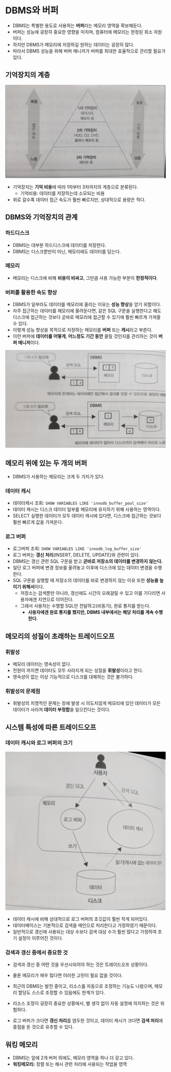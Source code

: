 # DBMS와 버퍼
- DBMS는 특별한 용도로 사용하는 **버퍼**라는 메모리 영역을 확보해둔다.
- 버퍼는 성능에 굉장히 중요한 영향을 미치며, 컴퓨터에 메모리는 한정된 희소 자원이다.
- 하지만 DBMS가 메모리에 저장하길 원하는 데이터는 굉장히 많다.
- 따라서 DBMS 성능을 위해 버퍼 매니저가 버퍼를 최대한 효율적으로 관리할 필요가 있다.

## 기억장치의 계층
![img.png](../images/기억장치_계층.png)
- 기억장치는 **기억 비용**에 따라 1차부터 3차까지의 계층으로 분류된다.
  - 기억비용: 데이터를 저장하는데 소모되는 비용
- 위로 갈수록 데이터 접근 속도가 훨씬 빠르지만, 상대적으로 용량은 적다.

## DBMS와 기억장치의 관계
### 하드디스크
- DBMS는 대부분 하드디스크에 데이터를 저장한다.
- DBMS는 디스크뿐만이 아닌, 메모리에도 데이터를 담는다.

### 메모리
- 메모리는 디스크에 비해 **비용이 비싸고**, 그만큼 사용 가능한 부분이 **한정적이다**.

### 버퍼를 활용한 속도 향상
- DBMS가 일부라도 데이터를 메모리에 올리는 이유는 **성능 향상**을 얻기 위함이다.
- 자주 접근하는 데이터를 메모리에 올려둔다면, 같은 SQL 구문을 실행한다고 해도 디스크에 접근하는 것보다 곧바로 메모리에 접근할 수 있기에 훨씬 빠르게 가져올 수 있다.
- 이렇게 성능 향상을 목적으로 저장하는 메모리를 **버퍼** 또는 **캐시**라고 부른다.
- 이런 버퍼에 **데이터를 어떻게**, **어느정도 기간 동안** 올릴 것인지를 관리하는 것이 **버퍼 매니저**이다.

![img.png](../images/디스크_메모리.png)

## 메모리 위에 있는 두 개의 버퍼
- DBMS가 사용하는 메모리는 크게 두 가지가 있다.

### 데이터 캐시
- 데이터캐시 조회: `SHOW VARIABLES LIKE 'innodb_buffer_pool_size'`
- 데이터 캐시는 디스크 데이터 일부를 메모리에 유지하기 위해 사용하는 영역이다.
- SELECT 실행한 데이터가 모두 데이터 캐시에 있다면, 디스크에 접근하는 것보다 훨씬 빠르게 값을 가져온다.

### 로그 버퍼
- 로그버퍼 조회: `SHOW VARIABLES LIKE 'innodb_log_buffer_size'`
- 로그 버퍼는 **갱신 처리**(INSERT, DELETE, UPDATE)와 관련이 있다.
- DBMS는 갱신 관련 SQL 구문을 받고 **곧바로 저장소의 데이터를 변경하지 않는다.**
- 일단 로그 버퍼에 변경 정보를 올려놓고 이후에 디스크에 있는 데이터 변경을 수행한다.
- SQL 구문을 실행할 때 저장소의 데이터를 바로 변경하지 않는 이유 또한 **성능을 높이기 위해서**이다.
  - 저장소는 검색뿐만 아니라, 갱신에도 시간이 오래걸릴 수 있고 이를 기다리면 사용자에겐 지연으로 이어진다. 
  - 그래서 사용자는 수행할 SQL만 전달하고(비동기), 완료 통지를 받는다.
    - **사용자에겐 완료 통지를 했지만, DBMS 내부에서는 해당 처리를 계속 수행한다.**

## 메모리의 성질이 초래하는 트레이드오프

### 휘발성
- 메모리 데이터는 영속성이 없다. 
- 전원이 꺼지면 데이터도 모두 사라지게 되는 성질을 **휘발성**이라고 한다.
- 영속성이 없는 이상 기능적으로 디스크를 대체하는 것은 불가하다.

### 휘발성의 문제점
- 휘발성의 치명적인 문제는 장애 발생 시 의도치않게 메모리에 있던 데이터가 모든 데이터가 사라져 **데이터 부정합**을 일으킨다는 것이다.


## 시스템 특성에 따른 트레이드오프
### 데이터 캐시와 로그 버퍼의 크기
![img.png](../images/로그버퍼_데이터캐시.png)

- 데이터 캐시에 비해 상대적으로 로그 버퍼의 초깃값이 훨씬 작게 되어있다. 
- 데이터베이스는 기본적으로 검색을 메인으로 처리한다고 가정하였기 때문이다.
- 일반적으로 갱신에 사용되는 대상 수보다 검색 대상 수가 훨씬 많다고 가정하여 초기 설정이 이루어진 것이다.

### 검색과 갱신 중에서 중요한 것
- 검색과 갱신 중 어떤 것을 우선시되어야 하는 것은 트레이드오프 상황이다.
- 물론 메모리가 매우 많다면 이러한 고민이 필요 없을 것이다.
- 최근의 DBMS는 발전 중이고, 리소스를 자동으로 조정하는 기능도 나왔으며, 메모리 할당도 스스로 조정할 수 있음에도 한계가 있다.
- 리소스 조정이 굉장히 중요한 상황에서, 별 생각 없이 자동 설정에 의지하는 것은 위험하다.

- 로그 버퍼가 크다면 **갱신 처리**를 염두한 것이고, 데이터 캐시가 크다면 **검색 처리**에 중점을 둔 것으로 유추할 수 있다.

## 워킹 메모리
- DBMS는 앞에 2개 버퍼 외에도, 메모리 영역을 하나 더 갖고 있다.
- **워킹메모리:** 정렬 또는 해시 관련 처리에 사용되는 작업용 영역
